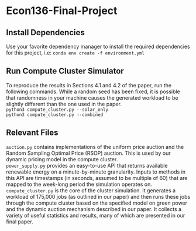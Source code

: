# Econ136-Final-Project

## Install Dependencies
Use your favorite dependency manager to install the required dependencies for this project, i.e:
`conda env create -f environment.yml`

## Run Compute Cluster Simulator

To reproduce the results in Sections 4.1 and 4.2 of the paper, run the following commands. While a random seed has been fixed, it is possible that
randomness in your machine causes the generated workload to be slightly different than the one used in the paper.<br />
`python3 compute_cluster.py --solar_only` <br />
`python3 compute_cluster.py --combined`

## Relevant Files

`auction.py` contains implementations of the uniform price auction and the Random Sampling Optimal Price (RSOP) auction. This is used by our dynamic pricing model in the compute cluster. <br />
`power_supply.py` provides an easy-to-use API that returns available renewable energy on a minute-by-minute granularity. Inputs to methods in this API are timestamps (in seconds, assumed to be multiple of 60) that are mapped to the week-long period the simulation operates on. <br />
`compute_cluster.py` is the core of the cluster simulation. It generates a workload of 175,000 jobs (as outlined in our paper) and then runs these jobs through the compute cluster based on the specified model on green power and the dynamic auction mechanism described in our paper. It collects a variety of useful statistics and results, many of which are presented in our final paper.

